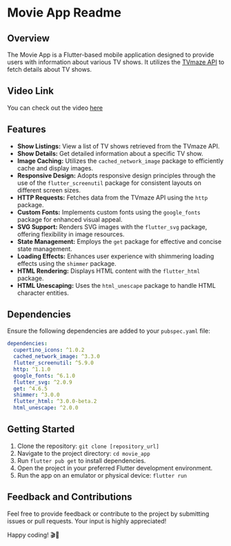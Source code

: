 # Movie App Readme

## Overview

The Movie App is a Flutter-based mobile application designed to provide users with information about various TV shows. It utilizes the [TVmaze API](https://api.tvmaze.com/search/shows?q=all) to fetch details about TV shows.

## Video Link

You can check out the video [here](https://drive.google.com/file/d/1DUKd6XWEd-a9VogJn3XACNTGlArHe4fp/view?usp=drivesdk)

## Features

- **Show Listings:** View a list of TV shows retrieved from the TVmaze API.
- **Show Details:** Get detailed information about a specific TV show.
- **Image Caching:** Utilizes the `cached_network_image` package to efficiently cache and display images.
- **Responsive Design:** Adopts responsive design principles through the use of the `flutter_screenutil` package for consistent layouts on different screen sizes.
- **HTTP Requests:** Fetches data from the TVmaze API using the `http` package.
- **Custom Fonts:** Implements custom fonts using the `google_fonts` package for enhanced visual appeal.
- **SVG Support:** Renders SVG images with the `flutter_svg` package, offering flexibility in image resources.
- **State Management:** Employs the `get` package for effective and concise state management.
- **Loading Effects:** Enhances user experience with shimmering loading effects using the `shimmer` package.
- **HTML Rendering:** Displays HTML content with the `flutter_html` package.
- **HTML Unescaping:** Uses the `html_unescape` package to handle HTML character entities.

## Dependencies

Ensure the following dependencies are added to your `pubspec.yaml` file:

```yaml
dependencies:
  cupertino_icons: ^1.0.2
  cached_network_image: ^3.3.0
  flutter_screenutil: ^5.9.0
  http: ^1.1.0
  google_fonts: ^6.1.0
  flutter_svg: ^2.0.9
  get: ^4.6.5
  shimmer: ^3.0.0
  flutter_html: ^3.0.0-beta.2
  html_unescape: ^2.0.0
```

## Getting Started

1. Clone the repository: `git clone [repository_url]`
2. Navigate to the project directory: `cd movie_app`
3. Run `flutter pub get` to install dependencies.
4. Open the project in your preferred Flutter development environment.
5. Run the app on an emulator or physical device: `flutter run`

## Feedback and Contributions

Feel free to provide feedback or contribute to the project by submitting issues or pull requests. Your input is highly appreciated!

Happy coding! 🎬🍿

